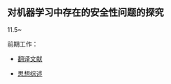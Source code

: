 ## 对机器学习中存在的安全性问题的探究

11.5~

前期工作：

- [翻译文献](paper_MLmodelRemembertoomuch.md)

- [思想综述](overview.md)